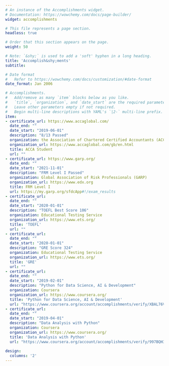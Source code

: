 ```yaml
---
# An instance of the Accomplishments widget.
# Documentation: https://wowchemy.com/docs/page-builder/
widget: accomplishments

# This file represents a page section.
headless: true

# Order that this section appears on the page.
weight: 50

# Note: `&shy;` is used to add a 'soft' hyphen in a long heading.
title: 'Accomplish&shy;ments'
subtitle: 

# Date format
#   Refer to https://wowchemy.com/docs/customization/#date-format
date_format: Jan 2006

# Accomplishments.
#   Add/remove as many `item` blocks below as you like.
#   `title`, `organization`, and `date_start` are the required parameters.
#   Leave other parameters empty if not required.
#   Begin multi-line descriptions with YAML's `|2-` multi-line prefix.
item:
- certificate_url: https://www.accaglobal.com/
  date_end: ""
  date_start: "2019-06-01"
  description: "8/13 Passed"
  organization: the Association of Chartered Certified Accountants (ACCA)
  organization_url: https://www.accaglobal.com/gb/en.html
  title: ACCA Student
  url: ""
- certificate_url: https://www.garp.org/
  date_end: ""
  date_start: "2021-11-01"
  description: "FRM Level I Passed"
  organization: Global Association of Risk Professionals (GARP)
  organization_url: https://www.edx.org
  title: FRM Level I
  url: https://my.garp.org/sfdcApp#!/exam_results
- certificate_url: 
  date_end: ""
  date_start: "2020-01-01"
  description: "TOEFL Best Score 106"
  organization: Educational Testing Service
  organization_url: https://www.ets.org/
  title: 'TOEFL'
  url: ""
- certificate_url: 
  date_end: ""
  date_start: "2020-01-01"
  description: "GRE Score 324"
  organization: Educational Testing Service
  organization_url: https://www.ets.org/
  title: 'GRE'
  url: ""
- certificate_url: 
  date_end: ""
  date_start: "2019-02-01"
  description: "Python for Data Science, AI & Development"
  organization: Coursera
  organization_url: https://www.coursera.org/
  title: 'Python for Data Science, AI & Development'
  url: "https://www.coursera.org/account/accomplishments/verify/XBAL76VNQYZZ"
- certificate_url: 
  date_end: ""
  date_start: "2019-04-01"
  description: "Data Analysis with Python"
  organization: Coursera
  organization_url: https://www.coursera.org/
  title: 'Data Analysis with Python'
  url: "https://www.coursera.org/account/accomplishments/verify/997BQH3N8DBA"  
  
design:
  columns: '2' 
---
```

